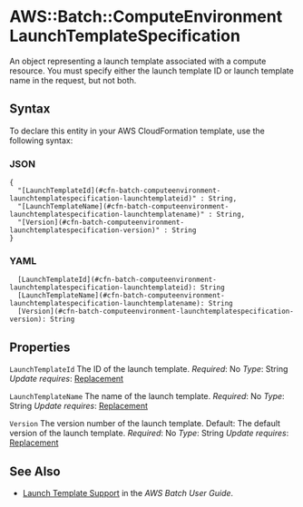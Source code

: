 # AWS::Batch::ComputeEnvironment LaunchTemplateSpecification<a name="aws-properties-batch-computeenvironment-launchtemplatespecification"></a>

An object representing a launch template associated with a compute resource\. You must specify either the launch template ID or launch template name in the request, but not both\.

## Syntax<a name="aws-properties-batch-computeenvironment-launchtemplatespecification-syntax"></a>

To declare this entity in your AWS CloudFormation template, use the following syntax:

### JSON<a name="aws-properties-batch-computeenvironment-launchtemplatespecification-syntax.json"></a>

```
{
  "[LaunchTemplateId](#cfn-batch-computeenvironment-launchtemplatespecification-launchtemplateid)" : String,
  "[LaunchTemplateName](#cfn-batch-computeenvironment-launchtemplatespecification-launchtemplatename)" : String,
  "[Version](#cfn-batch-computeenvironment-launchtemplatespecification-version)" : String
}
```

### YAML<a name="aws-properties-batch-computeenvironment-launchtemplatespecification-syntax.yaml"></a>

```
  [LaunchTemplateId](#cfn-batch-computeenvironment-launchtemplatespecification-launchtemplateid): String
  [LaunchTemplateName](#cfn-batch-computeenvironment-launchtemplatespecification-launchtemplatename): String
  [Version](#cfn-batch-computeenvironment-launchtemplatespecification-version): String
```

## Properties<a name="aws-properties-batch-computeenvironment-launchtemplatespecification-properties"></a>

`LaunchTemplateId`  <a name="cfn-batch-computeenvironment-launchtemplatespecification-launchtemplateid"></a>
The ID of the launch template\.
*Required*: No
*Type*: String
*Update requires*: [Replacement](https://docs.aws.amazon.com/AWSCloudFormation/latest/UserGuide/using-cfn-updating-stacks-update-behaviors.html#update-replacement)

`LaunchTemplateName`  <a name="cfn-batch-computeenvironment-launchtemplatespecification-launchtemplatename"></a>
The name of the launch template\.
*Required*: No
*Type*: String
*Update requires*: [Replacement](https://docs.aws.amazon.com/AWSCloudFormation/latest/UserGuide/using-cfn-updating-stacks-update-behaviors.html#update-replacement)

`Version`  <a name="cfn-batch-computeenvironment-launchtemplatespecification-version"></a>
The version number of the launch template\.
Default: The default version of the launch template\.
*Required*: No
*Type*: String
*Update requires*: [Replacement](https://docs.aws.amazon.com/AWSCloudFormation/latest/UserGuide/using-cfn-updating-stacks-update-behaviors.html#update-replacement)

## See Also<a name="aws-properties-batch-computeenvironment-launchtemplatespecification--seealso"></a>
+  [Launch Template Support](https://docs.aws.amazon.com/batch/latest/userguide/launch-templates.html) in the *AWS Batch User Guide*\.
